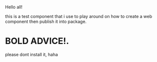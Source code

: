 Hello all!

this is a test component that i use to play around on how to create a web component then publish it into package.

#   <h1>BOLD ADVICE!.</h1>  ## 
please dont install it, haha